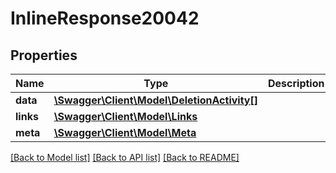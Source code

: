 # InlineResponse20042

## Properties
Name | Type | Description | Notes
------------ | ------------- | ------------- | -------------
**data** | [**\Swagger\Client\Model\DeletionActivity[]**](DeletionActivity.md) |  | [optional] 
**links** | [**\Swagger\Client\Model\Links**](Links.md) |  | [optional] 
**meta** | [**\Swagger\Client\Model\Meta**](Meta.md) |  | [optional] 

[[Back to Model list]](../../README.md#documentation-for-models) [[Back to API list]](../../README.md#documentation-for-api-endpoints) [[Back to README]](../../README.md)

